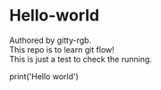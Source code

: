 # Hello-world
Authored by gitty-rgb.
<br>
This repo is to learn git flow!<br>
This is just a test to check the running.

print('Hello world')
